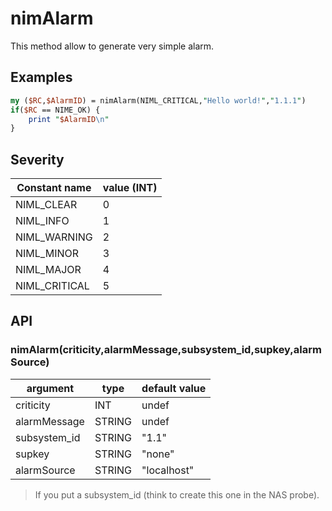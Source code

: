 # nimAlarm

This method allow to generate very simple alarm.

## Examples

```perl
my ($RC,$AlarmID) = nimAlarm(NIML_CRITICAL,"Hello world!","1.1.1")
if($RC == NIME_OK) {
    print "$AlarmID\n"
}
```

## Severity 

| Constant name | value (INT) | 
| --- | --- |
| NIML_CLEAR | 0 |
| NIML_INFO | 1 |
| NIML_WARNING | 2 |
| NIML_MINOR | 3 |
| NIML_MAJOR | 4 | 
| NIML_CRITICAL | 5 |

## API

### nimAlarm(criticity,alarmMessage,subsystem_id,supkey,alarmSource)

| argument | type | default value |
| --- | --- | --- |
| criticity | INT | undef | 
| alarmMessage | STRING | undef | 
| subsystem_id | STRING | "1.1" | 
| supkey | STRING | "none" | 
| alarmSource | STRING | "localhost" | 

> If you put a subsystem_id (think to create this one in the NAS probe).
